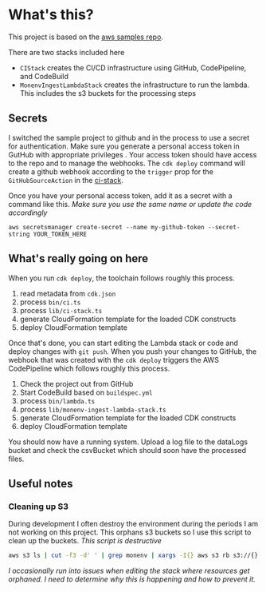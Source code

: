 # What's this?

This project is based on the [aws samples repo](https://github.com/aws-samples/aws-cdk-examples/tree/master/typescript/lambda-api-ci).

There are two stacks included here
* `CIStack` creates the CI/CD infrastructure using GitHub, CodePipeline, and CodeBuild
* `MonenvIngestLambdaStack` creates the infrastructure to run the lambda. This includes the s3 buckets for the processing steps

## Secrets

I switched the sample project to github and in the process to use a secret for authentication. 
Make sure you generate a personal access token in GutHub with appropriate privileges .
Your access token should have access to the repo and to manage the webhooks. 
The `cdk deploy` command will create a github webhook according to the `trigger` prop for the `GitHubSourceAction` in the [ci-stack](lib/ci-stack.ts).


Once you have your personal access token, add it as a secret with a command like this. 
_Make sure you use the same name or update the code accordingly_

```
aws secretsmanager create-secret --name my-github-token --secret-string YOUR_TOKEN_HERE
```

## What's really going on here

When you run `cdk deploy`, the toolchain follows roughly this process. 

1. read metadata from `cdk.json`
2. process `bin/ci.ts`
3. process `lib/ci-stack.ts`
4. generate CloudFormation template for the loaded CDK constructs 
5. deploy CloudFormation template

Once that's done, you can start editing the Lambda stack or code and deploy changes with `git push`.
When you push your changes to GitHub, the webhook that was created with the `cdk deploy` triggers the AWS CodePipeline which follows roughly this process.

1. Check the project out from GitHub
2. Start CodeBuild based on `buildspec.yml` 
3. process `bin/lambda.ts`
4. process `lib/monenv-ingest-lambda-stack.ts`
5. generate CloudFormation template for the loaded CDK constructs 
6. deploy CloudFormation template

You should now have a running system. 
Upload a log file to the dataLogs bucket and check the csvBucket which should soon have the processed files.


## Useful notes

### Cleaning up S3

During development I often destroy the environment during the periods I am not working on this project. 
This orphans s3 buckets so I use this script to clean up the buckets.
_This script is destructive_

```bash
aws s3 ls | cut -f3 -d' ' | grep monenv | xargs -I{} aws s3 rb s3://{} --force 

```

_I occasionally run into issues when editing the stack where resources get orphaned. 
 I need to determine why this is happening and how to prevent it._